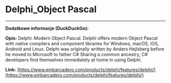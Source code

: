 # Delphi_Object Pascal

---

**Dodatkowe informacje (DuckDuckGo):**

**Opis:** Delphi: Modern Object Pascal. Delphi offers modern Object Pascal with native compilers and component libraries for Windows, macOS, iOS, Android and Linux. Delphi was originally written by Anders Hejlsberg before he moved to Microsoft to father C# Sharing a common ancestry, C# developers find themselves immediately at home in using Delphi.

**Link:** [https://www.embarcadero.com/products/delphi/features/delphi/](https://www.embarcadero.com/products/delphi/features/delphi/)

